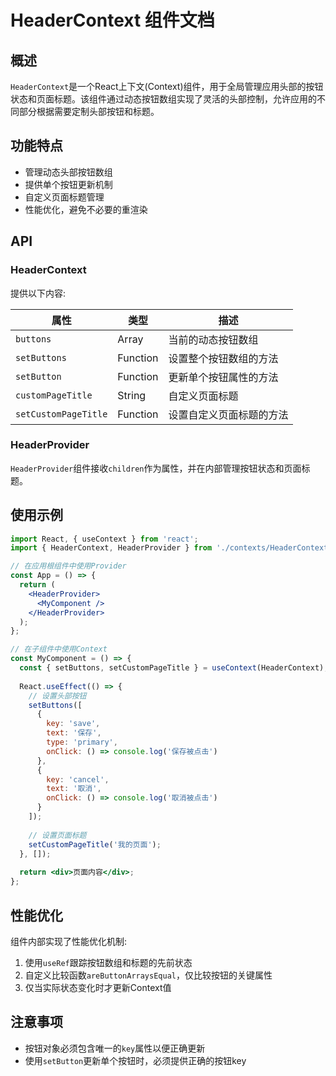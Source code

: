 # HeaderContext 组件文档

## 概述

`HeaderContext`是一个React上下文(Context)组件，用于全局管理应用头部的按钮状态和页面标题。该组件通过动态按钮数组实现了灵活的头部控制，允许应用的不同部分根据需要定制头部按钮和标题。

## 功能特点

- 管理动态头部按钮数组
- 提供单个按钮更新机制
- 自定义页面标题管理
- 性能优化，避免不必要的重渲染
## API

### HeaderContext

提供以下内容:

| 属性 | 类型 | 描述 |
| --- | --- | --- |
| `buttons` | Array | 当前的动态按钮数组 |
| `setButtons` | Function | 设置整个按钮数组的方法 |
| `setButton` | Function | 更新单个按钮属性的方法 |
| `customPageTitle` | String | 自定义页面标题 |
| `setCustomPageTitle` | Function | 设置自定义页面标题的方法 |

### HeaderProvider

`HeaderProvider`组件接收`children`作为属性，并在内部管理按钮状态和页面标题。

## 使用示例

```jsx
import React, { useContext } from 'react';
import { HeaderContext, HeaderProvider } from './contexts/HeaderContext';

// 在应用根组件中使用Provider
const App = () => {
  return (
    <HeaderProvider>
      <MyComponent />
    </HeaderProvider>
  );
};

// 在子组件中使用Context
const MyComponent = () => {
  const { setButtons, setCustomPageTitle } = useContext(HeaderContext);
  
  React.useEffect(() => {
    // 设置头部按钮
    setButtons([
      {
        key: 'save',
        text: '保存',
        type: 'primary',
        onClick: () => console.log('保存被点击')
      },
      {
        key: 'cancel',
        text: '取消',
        onClick: () => console.log('取消被点击')
      }
    ]);
    
    // 设置页面标题
    setCustomPageTitle('我的页面');
  }, []);
  
  return <div>页面内容</div>;
};
```

## 性能优化

组件内部实现了性能优化机制:

1. 使用`useRef`跟踪按钮数组和标题的先前状态
2. 自定义比较函数`areButtonArraysEqual`，仅比较按钮的关键属性
3. 仅当实际状态变化时才更新Context值

## 注意事项

- 按钮对象必须包含唯一的`key`属性以便正确更新
- 使用`setButton`更新单个按钮时，必须提供正确的按钮key 